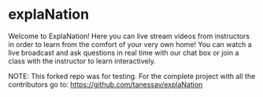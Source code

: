 # explaNation

Welcome to ExplaNation! Here you can live stream videos from instructors in order to learn from the comfort of your very own home! You can watch a live broadcast and ask questions in real time with our chat box or join a class with the instructor to learn interactively.

NOTE: 
This forked repo was for testing. 
For the complete project with all the contributors go to: https://github.com/tanessav/explaNation  
